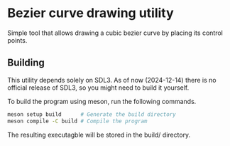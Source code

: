 # Bezier curve drawing utility

Simple tool that allows drawing a cubic bezier curve by placing its control
points.

## Building

This utility depends solely on SDL3. As of now (2024-12-14) there is no official
release of SDL3, so you might need to build it yourself.

To build the program using meson, run the following commands.

```sh
meson setup build      # Generate the build directory
meson compile -C build # Compile the program
```

The resulting executagble will be stored in the build/ directory.
